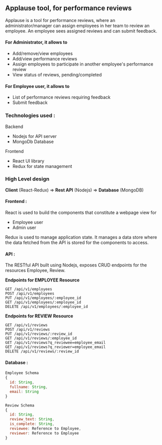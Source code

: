 ## Applause tool, for performance reviews

Applause is a tool for performance reviews, where an administrator/manager can assign employees in her team to review an employee. An employee sees assigned reviews and can submit feedback.

#### For Administrator, it allows to

- Add/remove/view employees
- Add/view performance reviews
- Assign employees to participate in another employee's performance review
- View status of reviews, pending/completed

#### For Employee user, it allows to

- List of performance reviews requiring feedback
- Submit feedback

### Technologies used :

Backend

- Nodejs for API server
- MongoDb Database

Frontend

- React UI library
- Redux for state management

### High Level design

**Client** (React-Redux) => **Rest API** (Nodejs) => **Database** (MongoDB)

#### Frontend :

React is used to build the components that constitute a webpage view for

- Employee user
- Admin user

Redux is used to manage application state. It manages a data store where the data fetched from the API is stored for the components to access.

#### API :

The RESTful API built using Nodejs, exposes CRUD endpoints for the resources Employee, Review.

**Endpoints for EMPLOYEE Resource**

```
GET /api/v1/employees
POST /api/v1/employees
PUT /api/v1/employees/:employee_id
GET /api/v1/employees/:employee_id
DELETE /api/v1/employees/:employee_id
```

**Endpoints for REVIEW Resource**

```
GET /api/v1/reviews
POST /api/v1/reviews
PUT /api/v1/reviews/:review_id
GET /api/v1/reviews/:employee_id
GET /api/v1/reviews?q_reviewee=employee_email
GET /api/v1/reviews?q_reviewer=employee_email
DELETE /api/v1/reviews/:review_id
```

#### Database :

```javascript
Employee Schema
{
  id: String,
  fullname: String,
  email: String
}

Review Schema
{
  id: String,
  review_text: String,
  is_complete: String,
  reviewee: Reference to Employee,
  reviewer: Reference to Employee
}
```
